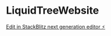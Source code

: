 # LiquidTreeWebsite

[Edit in StackBlitz next generation editor ⚡️](https://stackblitz.com/~/github.com/shakilmsr/LiquidTreeWebsite)